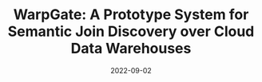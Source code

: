 ---
title: "WarpGate: A Prototype System for Semantic Join Discovery over Cloud Data Warehouses"
date: "2022-09-02"
authors: ["Tianji Cong", "James Gale", "Jason Frantz", "H. V. Jagadish", "Çağatay Demiralp"]
publication_types: ["1"]
publication: "*The 13th Conference on Innovative Data Systems Research (CIDR 2023)*"
abstract: ""
featured: false
url_pdf: https://arxiv.org/abs/2212.14155v2
url_code: https://github.com/superctj/spider-join-data
---
